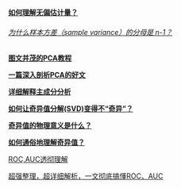 **[如何理解无偏估计量？](<https://blog.csdn.net/ccnt_2012/article/details/82715415>)**

###### [为什么样本方差（sample variance）的分母是 n-1？](<https://www.matongxue.com/madocs/607.html>)

**[图文并茂的PCA教程](<https://blog.csdn.net/hustqb/article/details/78394058>)**

**[一篇深入剖析PCA的好文](https://www.cnblogs.com/hadoop2015/p/7419087.html)**

**[详细解释主成分分析](<https://blog.csdn.net/lanyuelvyun/article/details/82384179>)**

**[如何让奇异值分解(SVD)变得不“奇异”？](https://redstonewill.com/1529/)**

**[奇异值的物理意义是什么？](https://www.zhihu.com/question/22237507)**

**[如何通俗地理解奇异值？](https://www.matongxue.com/madocs/306.html)**

[ROC,AUC透彻理解](<https://blog.csdn.net/u013385925/article/details/80385873>)

[超强整理，超详细解析，一文彻底搞懂ROC、AUC](<https://blog.csdn.net/weixin_41059350/article/details/89843496>)

